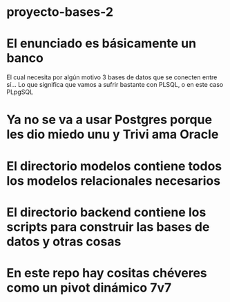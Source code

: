 # proyecto-bases-2

# El enunciado es básicamente un banco 
El cual necesita por algún motivo 3 bases de datos que se conecten entre sí...
Lo que significa que vamos a sufrir bastante con PLSQL, o en este caso PLpgSQL

# Ya no se va a usar Postgres porque les dio miedo unu y Trivi ama Oracle

# El directorio modelos contiene todos los modelos relacionales necesarios

# El directorio backend contiene los scripts para construir las bases de datos y otras cosas

# En este repo hay cositas chéveres como un pivot dinámico 7v7
